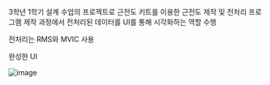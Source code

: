3학년 1학기 설계 수업의 프로젝트로 근전도 키트를 이용한 근전도 제작 및 전처리 프로그램 제작 과정에서 전처리된 데이터를 UI를 통해 시각화하는 역할 수행

전처리는 RMS와 MVIC 사용

완성한 UI

![image](https://github.com/wkddua/EMG-graph-UI-PyQt/assets/153706116/2ca66cd7-ce61-47e5-ba0c-20f7fcbae769)
